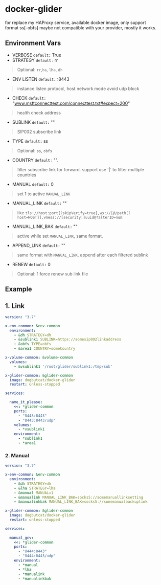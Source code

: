 # docker-glider

for replace my HAProxy service, available docker image, only support format ss[-obfs] maybe not compatible with your provider, mostly it works.

## Environment Vars

- VERBOSE `default:` True
- STRATEGY `default:` rr

> Optional: `rr`,`ha`, `lha`, `dh`

- ENV LISTEN `default:` :8443

> instance listen protocol, host network mode avoid udp block

- CHECK `default:` "www.msftconnecttest.com/connecttest.txt#expect=200"

>health check address

- SUBLINK `default:` ""

>SIP002 subscribe link

- TYPE `default:` ss

>Optional: `ss`, `obfs`

- COUNTRY `default:` "".

>filter subscribe link for forward. support use '|' to filter multiple countries

- MANUAL `default:` 0

>set 1 to active `MANUAL_LINK`

- MANUAL_LINK `default:` ""

>like `tls://host:port[?skipVerify=true],ws://[@/path[?host=HOST]],vmess://[security:]uuid@?alterID=num`

- MANUAL_LINK_BAK  `default:` ""

>active while set `MANUAL_LINK`, same format.

- APPEND_LINK  `default:` ""

>same format with `MANUAL_LINK`, append after each filtered sublink

- RENEW  `default:` 0

>Optional: 1
>force renew sub link file

## Example

## 1. Link

```yaml docker-compose.yml
version: "3.7"

x-env-common: &env-common
  environment:
    - &dh STRATEGY=dh
    - &sublink1 SUBLINK=https://somesip002linkaddress
    - &obfs TYPE=obfs
    - &area1 COUNTRY=someCountry

x-volume-common: &volume-common
  volumes:
    - &vsublink1 '/root/glider/sublink1:/tmp/sub'

x-glider-common: &glider-common
  image: dogbutcat/docker-glider
  restart: unless-stopped

services:

  name_it_please:
    <<: *glider-common
    ports:
      - "8443:8443"
      - "8443:8443/udp"
    volumes:
      - *vsublink1
    environment:
      - *sublink1
      - *area1

```

### 2. Manual

```yaml docker-compose.yml
version: "3.7"

x-env-common: &env-common
  environment:
    - &dh STRATEGY=dh
    - &lha STRATEGY=lha
    - &manual MANUAL=1
    - &manualink MANUAL_LINK_BAK=socks5://somemanuallinksetting
    - &manualinkbak MANUAL_LINK_BAK=socks5://somemanualbackuplink

x-glider-common: &glider-common
  image: dogbutcat/docker-glider
  restart: unless-stopped

services:
      
  manual_gcv:
    <<: *glider-common
    ports:
      - "8444:8443"
      - "8444:8443/udp"
    environment:
      - *manual
      - *lha
      - *manualink
      - *manualinkbak
```
